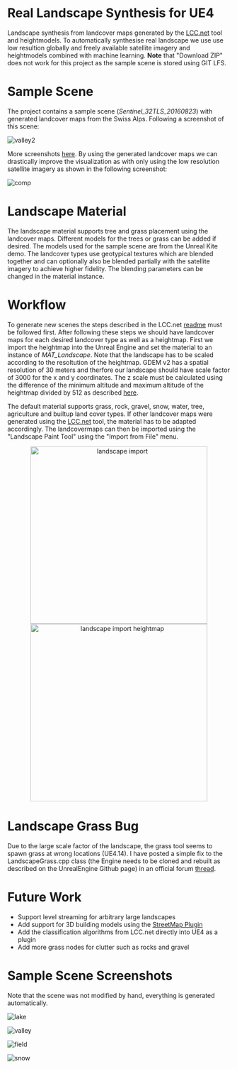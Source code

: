 # Real Landscape Synthesis for UE4
Landscape synthesis from landcover maps generated by the [LCC.net](https://github.com/bneukom/LCC.net) tool and heightmodels. To automatically synthesise real landscape we use use low resultion globally and freely available satellite imagery and heightmodels combined with machine learning. <b>Note</b> that "Download ZIP" does not work for this project as the sample scene is stored using GIT LFS. 

# Sample Scene
The project contains a sample scene (<i>Sentinel_32TLS_20160823</i>) with generated landcover maps from the Swiss Alps. Following a screenshot of this scene:

![valley2](http://i.imgur.com/o2mMmSl.jpg)

More screenshots [here](https://github.com/bneukom/UnrealLandscape#sample-scene-screenshots). By using the generated landcover maps we can drastically improve the visualization as with only using the low resolution satellite imagery as shown in the following screenshot:

![comp](http://i.imgur.com/V7X0LfG.jpg)

# Landscape Material
The landscape material supports tree and grass placement using the landcover maps. Different models for the trees or grass can be added if desired. The models used for the sample scene are from the Unreal Kite demo. The landcover types use geotypical textures which are blended together and can optionally also be blended partially with the satellite imagery to achieve higher fidelity. The blending parameters can be changed in the material instance.

# Workflow
To generate new scenes the steps described in the LCC.net [readme](https://github.com/bneukom/LCC.net) must be followed first. After following these steps we should have landcover maps for each desired landcover type as well as a heightmap. First we import the heightmap into the Unreal Engine and set the material to an instance of <i>MAT_Landscape</i>. Note that the landscape has to be scaled according to the resoltution of the heightmap. GDEM v2 has a spatial resolution of 30 meters and therfore our landscape should have scale factor of 3000 for the x and y coordinates. The z scale must be calculated using the difference of the minimum altitude and maximum altitude of the heightmap divided by 512 as described [here](https://wiki.unrealengine.com/World_Machine_to_Unreal_Engine_4_-_In_Depth_Guide).

The default material supports grass, rock, gravel, snow, water, tree, agriculture and builtup land cover types. If other landcover maps were generated using the [LCC.net](https://github.com/bneukom/LCC.net) tool, the material has to be adapted accordingly. The landcovermaps can then be imported using the "Landscape Paint Tool" using the "Import from File" menu.

<p align="center">
   <img src="http://i.imgur.com/ZXjcerH.png" alt="landscape import" height="400"/>
   <img src="http://i.imgur.com/Zyu5MFL.jpg" alt="landscape import heightmap" height="400"/>
</p>

# Landscape Grass Bug
Due to the large scale factor of the landscape, the grass tool seems to spawn grass at wrong locations (UE4.14). I have posted a simple fix to the LandscapeGrass.cpp class (the Engine needs to be cloned and rebuilt as described on the UnrealEngine Github page) in an official forum [thread](https://answers.unrealengine.com/questions/535737/grass-tool-spawns-below-landscape.html).

# Future Work
* Support level streaming for arbitrary large landscapes
* Add support for 3D building models using the [StreetMap Plugin](https://github.com/ue4plugins/StreetMap)
* Add the classification algorithms from LCC.net directly into UE4 as a plugin
* Add more grass nodes for clutter such as rocks and gravel

# Sample Scene Screenshots
Note that the scene was not modified by hand, everything is generated automatically.

![lake](http://i.imgur.com/NfWtd7T.jpg)

![valley](http://i.imgur.com/me6KWro.jpg)

![field](http://i.imgur.com/WYsyBrb.jpg)

![snow](http://i.imgur.com/rVHfkxn.jpg)
